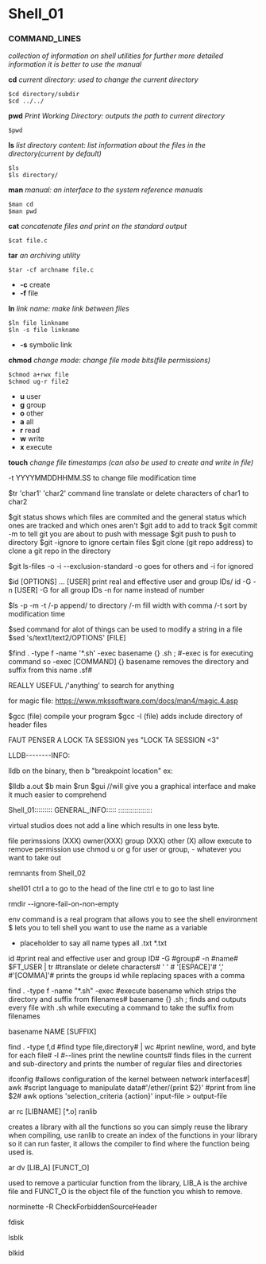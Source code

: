 # **Shell_01**
### COMMAND_LINES

*collection of information on shell utilities*
*for further more detailed information it is better to use the manual*


**cd** 
*current directory: used to change the current directory*
    
    $cd directory/subdir
    $cd ../../
**pwd**
*Print Working Directory: outputs the path to current directory*

    $pwd
**ls**
*list directory content: list information about the files in the directory(current by default)*

    $ls
    $ls directory/
**man**
*manual: an interface to the system reference manuals*

    $man cd
    $man pwd
**cat**
*concatenate files and print on the standard output*

    $cat file.c

**tar**	
*an archiving utility*
    
    $tar -cf archname file.c
-   **-c** create
-   **-f** file

**ln** 
*link name: make link between files*

    $ln file linkname
    $ln -s file linkname
-   **-s** symbolic link

**chmod** 
*change mode: change file mode bits(file permissions)*

    $chmod a+rwx file
    $chmod ug-r file2
-   **u** user
-   **g** group
-   **o** other
-   **a** all
-   **r** read
-   **w** write
-   **x** execute

**touch** 
*change file timestamps (can also be used to create and write in file)*

-t YYYYMMDDHHMM.SS to change file modification time 

$tr 'char1' 'char2' command line translate or delete characters of char1 to char2 

$git status			shows which files are commited and the general status
				which ones are tracked and which ones aren't
$git add			to add to track
$git commit -m			to tell git you are about to push with message 
$git push			to push to directory
$git -ignore			to ignore certain files 
$git clone (git repo address)	to clone a git repo in the directory 

$git ls-files -o -i --exclusion-standard	-o goes for others and -i for ignored 

$id [OPTIONS] ... [USER] print real and effective user and group IDs/ id -G -n [USER] -G for all group IDs -n for name instead of number 

$ls -p -m -t /-p append/ to directory /-m fill width with comma /-t sort by modification time

$sed command for alot of things can be used to modify a string in a file 
$sed 's/text1/text2/OPTIONS' [FILE]

$find . -type f -name '*.sh' -exec basename {} .sh \; #-exec is for executing command so -exec [COMMAND] {} basename removes the directory and suffix from this name .sf# 

REALLY USEFUL /'anything' to search for anything 

for magic file:
https://www.mkssoftware.com/docs/man4/magic.4.asp

$gcc (file)	compile your program
$gcc -I (file)	adds include directory of header files

FAUT PENSER A LOCK TA SESSION
yes "LOCK TA SESSION <3"

LLDB--------INFO:

lldb on the binary, then b "breakpoint location" ex:

$lldb a.out
$b main
$run
$gui //will give you a graphical interface and make it much easier to comprehend

Shell_01:::::::::
GENERAL_INFO:::::
:::::::::::::::::

virtual studios does not add a line which results in one less byte.


file perimssions (XXX) owner(XXX) group (XXX) other (X) allow execute to remove permission use chmod u or g for user or group, - whatever you want to take out 

remnants from Shell_02

shell01
ctrl a to go to the head of the line ctrl e to go to last line 

rmdir --ignore-fail-on-non-empty 

env command is a real program that allows you to see the shell environment 
$ lets you to tell shell you want to use the name as a variable
* placeholder to say all name types all .txt *.txt


id #print real and effective user and group ID# -G #group# -n #name# $FT_USER | tr #translate or delete characters# ' ' # '[ESPACE]'# ',' #'[COMMA]'#
prints the groups id while replacing spaces with a comma

find . -type f -name "*.sh" -exec #execute basename which strips the directory and suffix from filenames# basename {} .sh \;
finds and outputs every file with .sh while executing a command to take the suffix from filenames 

basename NAME [SUFFIX]

find . -type f,d #find type file,directory# | wc #print newline, word, and byte for each file# -l #--lines print the newline counts#
finds files in the current and sub-directory and prints the number of regular files and directories

ifconfig #allows configuration of the kernel between network interfaces#| awk #script language to manipulate data#'/ether/{print $2}' #print from line $2#
awk options 'selection_criteria {action}' input-file > output-file 

ar rc [LIBNAME] [*.o] ranlib

creates a library with all the functions so you can simply reuse the library when compiling, use ranlib
to create an index of the functions in your library so it can run faster, it allows the compiler to find where the function being used 
is.

ar dv [LIB_A] [FUNCT_O]


used to remove a particular function from the library, LIB_A is the archive file and FUNCT_O is the object file of the function you whish to remove.

norminette -R CheckForbiddenSourceHeader

fdisk

lsblk

blkid
